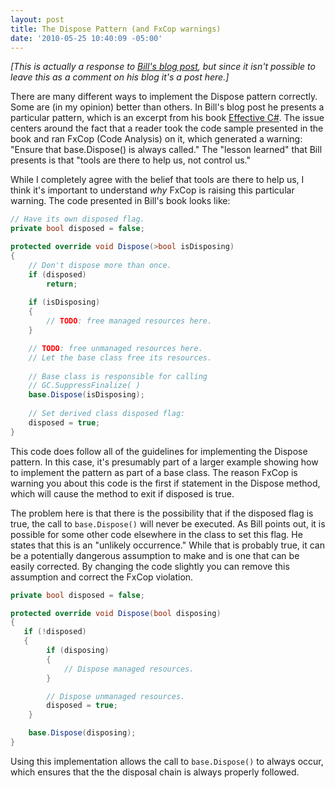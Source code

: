 ```yaml
---
layout: post
title: The Dispose Pattern (and FxCop warnings)
date: '2010-05-25 10:40:09 -05:00'
---
```


*[This is actually a response to *[Bill's blog post](http://srtsolutions.com/public/item/254680)*, but since it isn't possible to leave this as a comment on his blog it's a post here.]*

There are many different ways to implement the Dispose pattern correctly. Some are (in my opinion) better than others. In Bill's blog post he presents a particular pattern, which is an excerpt from his book [Effective C#](http://amzn.to/28JyfJh). The issue centers around the fact that a reader took the code sample presented in the book and ran FxCop (Code Analysis) on it, which generated a warning: "Ensure that base.Dispose() is always called." The "lesson learned" that Bill presents is that "tools are there to help us, not control us."

While I completely agree with the belief that tools are there to help us, I think it's important to understand *why* FxCop is raising this particular warning. The code presented in Bill's book looks like:

```csharp
// Have its own disposed flag.
private bool disposed = false;  

protected override void Dispose(>bool isDisposing)  
{  
    // Don't dispose more than once.  
    if (disposed)  
        return;  
    
    if (isDisposing)  
    {  
        // TODO: free managed resources here.  
    }

    // TODO: free unmanaged resources here.  
    // Let the base class free its resources.  
    
    // Base class is responsible for calling  
    // GC.SuppressFinalize( )  
    base.Dispose(isDisposing);  
    
    // Set derived class disposed flag:  
    disposed = true;  
}
```

This code does follow all of the guidelines for implementing the Dispose pattern. In this case, it's presumably part of a larger example showing how to implement the pattern as part of a base class. The reason FxCop is warning you about this code is the first if statement in the Dispose method, which will cause the method to exit if disposed is true.

The problem here is that there is the possibility that if the disposed flag is true, the call to `base.Dispose()` will never be executed. As Bill points out, it is possible for some other code elsewhere in the class to set this flag. He states that this is an "unlikely occurrence." While that is probably true, it can be a potentially dangerous assumption to make and is one that can be easily corrected. By changing the code slightly you can remove this assumption and correct the FxCop violation. 

```csharp
private bool disposed = false;  

protected override void Dispose(bool disposing)  
{  
   if (!disposed)  
   {  
        if (disposing)  
        {  
            // Dispose managed resources.  
        }  

        // Dispose unmanaged resources.  
        disposed = true;  
    }  

    base.Dispose(disposing);  
}  

```

Using this implementation allows the call to `base.Dispose()` to always occur, which ensures that the the disposal chain is always properly followed.